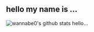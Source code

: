 ## hello my name is ...
![wannabe0's github stats](https://github-readme-stats.vercel.app/api?username=wannabe0)
hello...


